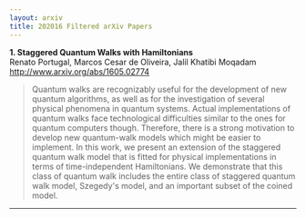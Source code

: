 ```yaml
---
layout: arxiv
title: 202016 Filtered arXiv Papers
---
```


**1.    Staggered Quantum Walks with Hamiltonians**  
Renato Portugal, Marcos Cesar de Oliveira, Jalil Khatibi Moqadam  
http://www.arxiv.org/abs/1605.02774  
<blockquote>
<p>
Quantum walks are recognizably useful for the development of new quantum algorithms, as well as for the investigation of several physical phenomena in quantum systems. Actual implementations of quantum walks face technological difficulties similar to the ones for quantum computers though. Therefore, there is a strong motivation to develop new quantum-walk models which might be easier to implement. In this work, we present an extension of the staggered quantum walk model that is fitted for physical implementations in terms of time-independent Hamiltonians. We demonstrate that this class of quantum walk includes the entire class of staggered quantum walk model, Szegedy's model, and an important subset of the coined model.
</p>
</blockquote>

------

